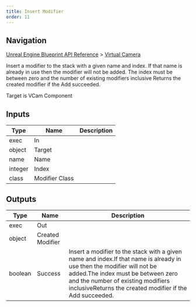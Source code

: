 ```yaml
---
title: Insert Modifier
order: 11
---
```

## Navigation

[Unreal Engine Blueprint API Reference](https://dev.epicgames.com/documentation/en-us/unreal-engine/BlueprintAPI) > [Virtual Camera](https://dev.epicgames.com/documentation/en-us/unreal-engine/BlueprintAPI/VirtualCamera_1)

Insert a modifier to the stack with a given name and index.
If that name is already in use then the modifier will not be added.
The index must be between zero and the number of existing modifiers inclusive
Returns the created modifier if the Add succeeded.

Target is VCam Component

## Inputs

| Type | Name | Description |
| --- | --- | --- |
| exec | In |  |
| object | Target |  |
| name | Name |  |
| integer | Index |  |
| class | Modifier Class |  |

## Outputs

| Type | Name | Description |
| --- | --- | --- |
| exec | Out |  |
| object | Created Modifier |  |
| boolean | Success | Insert a modifier to the stack with a given name and index.If that name is already in use then the modifier will not be added.The index must be between zero and the number of existing modifiers inclusiveReturns the created modifier if the Add succeeded. |
